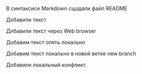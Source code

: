 В синтаксисе Markdown сщздали файл README

Добавили текст

Длбавили текст через Web browser

Добавим текст опять локально

Добавим текст локально в новой ветке new branch

Добавили локальный конфликт.